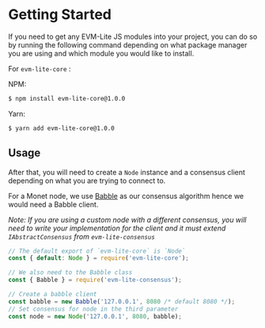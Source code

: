 # Getting Started

If you need to get any EVM-Lite JS modules into your project, you can do so by running the following command depending on what package manager you are using and which module you would like to install.

For `evm-lite-core` :

NPM:

```bash
$ npm install evm-lite-core@1.0.0
```

Yarn:

```bash
$ yarn add evm-lite-core@1.0.0
```

## Usage

After that, you will need to create a `Node` instance and a consensus client depending on what you are trying to connect to.

For a Monet node, we use [Babble](https://github.com/mosaicnetworks/babble) as our consensus algorithm hence we would need a Babble client.

_Note: If you are using a custom node with a different consensus, you will need to write your implementation for the client and it must extend `IAbstractConsensus` from `evm-lite-consensus`_

```javascript
// The default export of `evm-lite-core` is `Node`
const { default: Node } = require('evm-lite-core');

// We also need to the Babble class
const { Babble } = require('evm-lite-consensus');

// Create a babble client
const babble = new Babble('127.0.0.1', 8080 /* default 8080 */);
// Set consensus for node in the third parameter
const node = new Node('127.0.0.1', 8080, babble);
```
